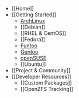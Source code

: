 * [[Home]]
* [[Getting Started]]
  * [ArchLinux][arch]
  * [[Debian]]
  * [[RHEL & CentOS]]
  * [[Fedora]]
  * [Funtoo][funtoo]
  * [Gentoo][gentoo]
  * [openSUSE][opensuse]
  * [[Ubuntu]]
* [[Project & Community]]
* [[Developer Resources]]
  * [[Custom Packages]]
  * [[OpenZFS Tracking]]

[arch]: https://wiki.archlinux.org/index.php/ZFS
[funtoo]: http://www.funtoo.org/ZFS_Fun
[gentoo]: https://wiki.gentoo.org/wiki/ZFS
[opensuse]: https://software.opensuse.org/package/zfs